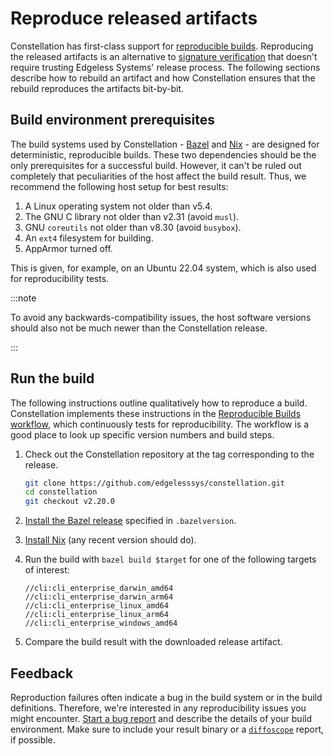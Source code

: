# Reproduce released artifacts

Constellation has first-class support for [reproducible builds](https://reproducible-builds.org).
Reproducing the released artifacts is an alternative to [signature verification](verify-cli.md) that doesn't require trusting Edgeless Systems' release process.
The following sections describe how to rebuild an artifact and how Constellation ensures that the rebuild reproduces the artifacts bit-by-bit.

## Build environment prerequisites

The build systems used by Constellation - [Bazel](https://bazel.build/) and [Nix](https://nixos.org) - are designed for deterministic, reproducible builds.
These two dependencies should be the only prerequisites for a successful build.
However, it can't be ruled out completely that peculiarities of the host affect the build result.
Thus, we recommend the following host setup for best results:

1. A Linux operating system not older than v5.4.
2. The GNU C library not older than v2.31 (avoid `musl`).
3. GNU `coreutils` not older than v8.30 (avoid `busybox`).
4. An `ext4` filesystem for building.
5. AppArmor turned off.

This is given, for example, on an Ubuntu 22.04 system, which is also used for reproducibility tests.

:::note

To avoid any backwards-compatibility issues, the host software versions should also not be much newer than the Constellation release.

:::

## Run the build

The following instructions outline qualitatively how to reproduce a build.
Constellation implements these instructions in the [Reproducible Builds workflow](https://github.com/edgelesssys/constellation/actions/workflows/reproducible-builds.yml), which continuously tests for reproducibility.
The workflow is a good place to look up specific version numbers and build steps.

1. Check out the Constellation repository at the tag corresponding to the release.

   ```bash
   git clone https://github.com/edgelesssys/constellation.git
   cd constellation
   git checkout v2.20.0
   ```

2. [Install the Bazel release](https://bazel.build/install) specified in `.bazelversion`.
3. [Install Nix](https://nixos.org/download/) (any recent version should do).
4. Run the build with `bazel build $target` for one of the following targets of interest:

   ```data
   //cli:cli_enterprise_darwin_amd64
   //cli:cli_enterprise_darwin_arm64
   //cli:cli_enterprise_linux_amd64
   //cli:cli_enterprise_linux_arm64
   //cli:cli_enterprise_windows_amd64
   ```

5. Compare the build result with the downloaded release artifact.

<!-- TODO(burgerdev): document reproducing images -->

## Feedback

Reproduction failures often indicate a bug in the build system or in the build definitions.
Therefore, we're interested in any reproducibility issues you might encounter.
[Start a bug report](https://github.com/edgelesssys/constellation/issues/new/choose) and describe the details of your build environment.
Make sure to include your result binary or a [`diffoscope`](https://diffoscope.org/) report, if possible.
